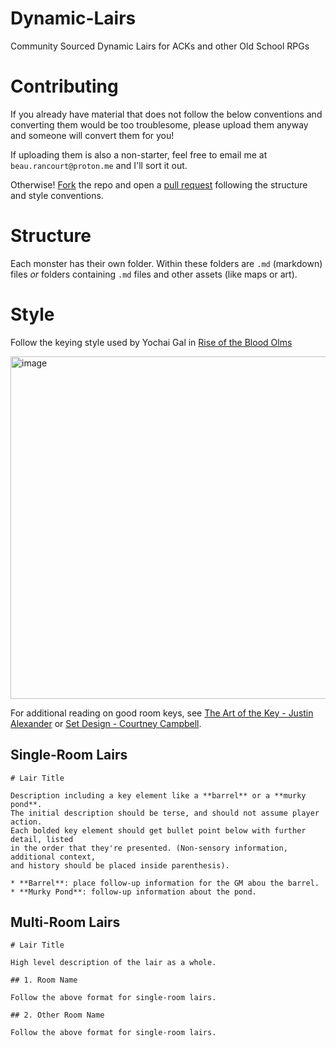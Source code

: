 # Dynamic-Lairs

Community Sourced Dynamic Lairs for ACKs and other Old School RPGs

# Contributing

If you already have material that does not follow the below conventions and converting
them would be too troublesome, please upload them anyway and someone will convert them for you!

If uploading them is also a non-starter, feel free to email me at `beau.rancourt@proton.me` and I'll sort it out.

Otherwise! [Fork](https://docs.github.com/en/pull-requests/collaborating-with-pull-requests/working-with-forks/fork-a-repo) the repo and open a [pull request](https://docs.github.com/en/pull-requests/collaborating-with-pull-requests/proposing-changes-to-your-work-with-pull-requests/creating-a-pull-request) following the structure and style conventions.

# Structure

Each monster has their own folder. Within these folders are `.md` (markdown) files _or_ folders containing `.md` files and other assets (like maps or art).

# Style

Follow the keying style used by Yochai Gal in [Rise of the Blood Olms](https://yochaigal.itch.io/rise-of-the-blood-olms)

<img width="548" alt="image" src="https://github.com/beaurancourt/Dynamic-Lairs/assets/1045160/e5bd45ee-711e-40d9-95e8-2ffb54129e61">

For additional reading on good room keys, see [The Art of the Key - Justin Alexander](https://thealexandrian.net/wordpress/35180/roleplaying-games/the-art-of-the-key) or [Set Design - Courtney Campbell](https://hackslashmaster.blogspot.com/search/label/series%20%28set%20design%29).

## Single-Room Lairs

```
# Lair Title

Description including a key element like a **barrel** or a **murky pond**.
The initial description should be terse, and should not assume player action.
Each bolded key element should get bullet point below with further detail, listed
in the order that they're presented. (Non-sensory information, additional context,
and history should be placed inside parenthesis).

* **Barrel**: place follow-up information for the GM abou the barrel.
* **Murky Pond**: follow-up information about the pond.
```

## Multi-Room Lairs

```
# Lair Title

High level description of the lair as a whole.

## 1. Room Name

Follow the above format for single-room lairs.

## 2. Other Room Name

Follow the above format for single-room lairs.
```
